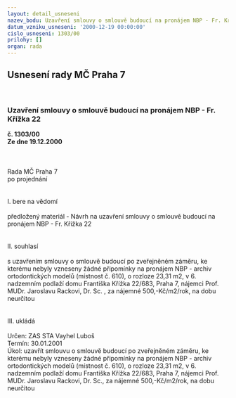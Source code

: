 ```yaml
---
layout: detail_usneseni
nazev_bodu: Uzavření smlouvy o smlouvě budoucí na pronájem NBP - Fr. Křížka 22
datum_vzniku_usneseni: '2000-12-19 00:00:00'
cislo_usneseni: 1303/00
prilohy: []
organ: rada
---
```

<div id="ucUsn_pList" class="usn">
	<span><h2>Usnesení rady MČ Praha 7 </h2>
<br></span><div class="standBody">
<span><h3>Uzavření smlouvy o smlouvě budoucí na pronájem NBP - Fr. Křížka 22</h3></span><div class="center">
		<strong>č. 1303/00</strong><br>
	</div>
<div class="center">
		<strong>Ze dne 19.12.2000</strong><br><br>
	</div>
<br><br>Rada MČ Praha 7<br>po projednání<br><br><br>I.	bere na vědomí<br><br> předložený materiál - Návrh na uzavření smlouvy o smlouvě budoucí na pronájem NBP - Fr. Křížka 22<br><br><br>II.	souhlasí <br><br>s uzavřením smlouvy o smlouvě budoucí po zveřejněném záměru, ke kterému nebyly vzneseny žádné připomínky na pronájem NBP - archiv ortodontických modelů (místnost č. 610), o rozloze 23,31 m2, v 6. nadzemním podlaží domu Františka Křížka 22/683, Praha 7, nájemci Prof. MUDr. Jaroslavu Rackovi, Dr. Sc. , za nájemné 500,-Kč/m2/rok, na dobu neurčitou<br><br><br>III.	ukládá <br><br>  Určen:	     	ZAS STA Vayhel Luboš<br>Termín: 30.01.2001<br>Úkol:	uzavřít smlouvu o smlouvě budoucí po zveřejněném záměru, ke kterému nebyly vzneseny žádné připomínky na pronájem NBP - archiv  ortodontických modelů (místnost č. 610), o rozloze 23,31 m2, v 6. nadzemním podlaží domu Františka Křížka 22/683, Praha 7, nájemci Prof. MUDr. Jaroslavu Rackovi, Dr. Sc., za nájemné 500,-Kč/m2/rok, na dobu neurčitou<br> </div>
</div>